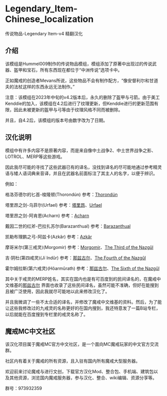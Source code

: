 # Legendary_Item-Chinese_localization
传说物品-Legendary Item-v4 精翻汉化

## 介绍
该模组是Hummel009制作的传说物品模组，模组添加了原著中出现过的传说武器、盔甲和宝石，所有东西现在都位于“中洲传说”选项卡中。

正如魔戒的创造者Mevans所说，这些物品不会有制作配方，“像安督利尔和甘道夫的法杖这样的东西永远无法制作。”

注意：该模组在2023年中旬的v4.2版本后，永久的删除了盔甲与弓箭。由于美工Kenddie的加入，该模组在4.2后进行了纹理更新，但Kenddie进行的更新范围有限，因此未被更新的盔甲与弓等由于纹理风格不同而被删除。

并且，自4.2后，该模组的版本号由数字改为了日期。

## 汉化说明

模组中有许多内容不是原著内容，而是来自像中土战争2、中土世界战争之影、LOTROL、MERP等这些游戏。

因此我尽可能的寻找了这些武器已有的译名，没找到译名的尽可能地通过参考精灵语与矮人语词典来音译，并且在武器名前面标注了其主人的名字，以便于辨识。

例如：

格洛芬德尔的匕首-梭隆顿(Thorondún)   参考：[Thorondún](https://aminoapps.com/c/elvish/page/item/thorondun/Kvg0_70cKIR4aon6rdd24qlBBbKqLXpGbb)

塔里昂之剑-乌菲尔(Urfael)   参考：[塔里昂](https://lotr.huijiwiki.com/wiki/%E5%A1%94%E9%87%8C%E6%98%82)、[Urfael](https://shadowofwar.fandom.com/wiki/Urfael)

塔里昂之剑-阿肯恩(Acharn)  参考：[Acharn](https://shadowofwar.fandom.com/wiki/Acharn)

戴因二世的红斧-巴拉扎苏尔(Barazanthual)  参考：[Barazanthual](https://lotr.fandom.com/wiki/D%C3%A1in_II)

凯勒布理鹏之弓-阿兹卡(Azkâr)  参考：[Azkâr](https://shadowofwar.fandom.com/wiki/Azk%C3%A2r)

摩哥米尔(第三戒灵)(Morgomir)  参考：[Morgomir](https://lotr.fandom.com/wiki/Morgomir)、[The Third of the Nazgûl](https://notionclubarchives.fandom.com/wiki/The_Third_of_the_Nazg%C3%BBl)

吉·阴杜(第四戒灵)(Jí Indûr)  参考：[那兹古尔](https://lotr.huijiwiki.com/wiki/%E9%82%A3%E5%85%B9%E5%8F%A4%E5%B0%94)、[The Fourth of the Nazgûl](https://notionclubarchives.fandom.com/wiki/The_Fourth_of_the_Nazg%C3%BBl)

霍尔姆拉斯(第六戒灵)(Hôarmûrath)  参考：[那兹古尔](https://lotr.huijiwiki.com/wiki/%E9%82%A3%E5%85%B9%E5%8F%A4%E5%B0%94)、[The Sixth of the Nazgûl](https://notionclubarchives.fandom.com/wiki/The_Sixth_of_the_Nazg%C3%BBl)

其中关于戒灵的MERP姓名，其实在国内也是有可百度到的民间译名的，在魔戒中文维基的[那兹古尔](https://lotr.huijiwiki.com/wiki/%E9%82%A3%E5%85%B9%E5%8F%A4%E5%B0%94) 界面也收录了这些民间译名，虽然可能不准确，但好在能搜到且被广泛使用，因此我就尽可能地以此来修改汉化了。

并且我微调了一些不太合适的译名，并修改了魔戒中文维基的资料。然后，为了能让这些我修改过的九戒灵的名称更好的在国内搜到，我还特意发了一篇B站专栏，以后就能在百度搜到专栏里的戒灵名称了。

## 魔戒MC中文社区
该汉化项目属于魔戒MC官方中文社区，是一个面向MC魔戒玩家的中文官方交流群。

社区内有着关于魔戒的所有资源，且入驻有国内所有魔戒大型服务器。

欢迎前来讨论魔戒与进行文创，下载官方汉化Mod、整合包、手机端、建筑包以及其他资源，浏览国内魔戒服务器，参与汉化、整合、wiki编辑、资源分享等。

群号：973932359
